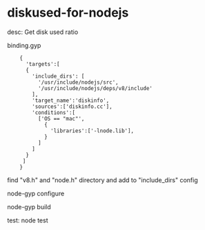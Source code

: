 # diskused-for-nodejs
desc:
Get disk used ratio  

binding.gyp

		{
		  'targets':[
		  {
		    'include_dirs': [
		      '/usr/include/nodejs/src',
		      '/usr/include/nodejs/deps/v8/include'
		    ],
		    'target_name':'diskinfo',
		    'sources':['diskinfo.cc'],
		    'conditions':[
		      ['OS == "mac"',
		        {
		          'libraries':['-lnode.lib'],
		        }
		      ]
		    ]
		  }
		 ]
		}
find "v8.h" and "node.h" directory and add to "include_dirs" config

node-gyp configure

node-gyp build

test:
node test
